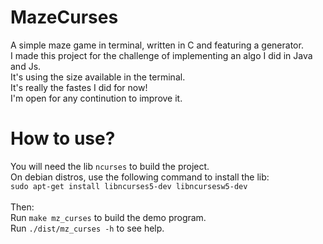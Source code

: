 # MazeCurses
A simple maze game in terminal, written in C and featuring a generator.<br>
I made this project for the challenge of implementing an algo I did in Java and Js.<br>
It's using the size available in the terminal.<br>
It's really the fastes I did for now!<br>
I'm open for any continution to improve it.<br>

# How to use?

You will need the lib `ncurses` to build the project.<br>
On debian distros, use the following command to install the lib:<br>
`sudo apt-get install libncurses5-dev libncursesw5-dev`<br>
<br>
Then:<br>
Run `make mz_curses` to build the demo program.<br>
Run `./dist/mz_curses -h` to see help.<br>

